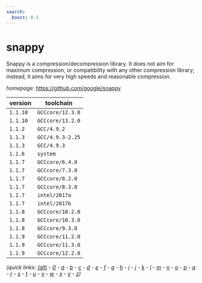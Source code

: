 ```yaml
---
search:
  boost: 0.5
---
```

# snappy

Snappy is a compression/decompression library. It does not aim for maximum compression, or compatibility with any other compression library; instead, it aims for very high speeds and reasonable compression.

*homepage*: <https://github.com/google/snappy>

version | toolchain
--------|----------
``1.1.10`` | ``GCCcore/12.3.0``
``1.1.10`` | ``GCCcore/13.2.0``
``1.1.2`` | ``GCC/4.9.2``
``1.1.3`` | ``GCC/4.9.3-2.25``
``1.1.3`` | ``GCC/4.9.3``
``1.1.6`` | ``system``
``1.1.7`` | ``GCCcore/6.4.0``
``1.1.7`` | ``GCCcore/7.3.0``
``1.1.7`` | ``GCCcore/8.2.0``
``1.1.7`` | ``GCCcore/8.3.0``
``1.1.7`` | ``intel/2017a``
``1.1.7`` | ``intel/2017b``
``1.1.8`` | ``GCCcore/10.2.0``
``1.1.8`` | ``GCCcore/10.3.0``
``1.1.8`` | ``GCCcore/9.3.0``
``1.1.9`` | ``GCCcore/11.2.0``
``1.1.9`` | ``GCCcore/11.3.0``
``1.1.9`` | ``GCCcore/12.2.0``


*(quick links: [(all)](../index.md) - [0](../0/index.md) - [a](../a/index.md) - [b](../b/index.md) - [c](../c/index.md) - [d](../d/index.md) - [e](../e/index.md) - [f](../f/index.md) - [g](../g/index.md) - [h](../h/index.md) - [i](../i/index.md) - [j](../j/index.md) - [k](../k/index.md) - [l](../l/index.md) - [m](../m/index.md) - [n](../n/index.md) - [o](../o/index.md) - [p](../p/index.md) - [q](../q/index.md) - [r](../r/index.md) - [s](../s/index.md) - [t](../t/index.md) - [u](../u/index.md) - [v](../v/index.md) - [w](../w/index.md) - [x](../x/index.md) - [y](../y/index.md) - [z](../z/index.md))*

